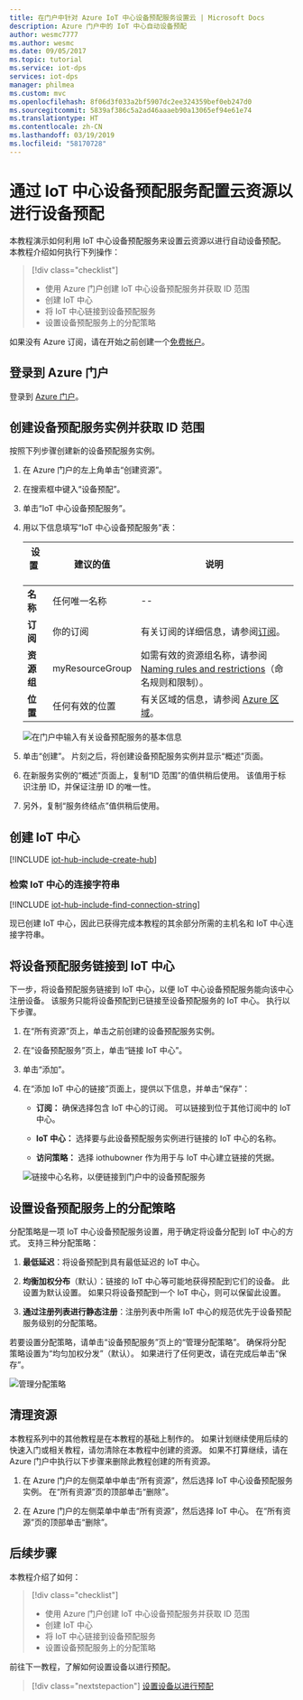 ```yaml
---
title: 在门户中针对 Azure IoT 中心设备预配服务设置云 | Microsoft Docs
description: Azure 门户中的 IoT 中心自动设备预配
author: wesmc7777
ms.author: wesmc
ms.date: 09/05/2017
ms.topic: tutorial
ms.service: iot-dps
services: iot-dps
manager: philmea
ms.custom: mvc
ms.openlocfilehash: 8f06d3f033a2bf5907dc2ee324359bef0eb247d0
ms.sourcegitcommit: 5839af386c5a2ad46aaaeb90a13065ef94e61e74
ms.translationtype: HT
ms.contentlocale: zh-CN
ms.lasthandoff: 03/19/2019
ms.locfileid: "58170728"
---
```

# <a name="configure-cloud-resources-for-device-provisioning-with-the-iot-hub-device-provisioning-service"></a>通过 IoT 中心设备预配服务配置云资源以进行设备预配

本教程演示如何利用 IoT 中心设备预配服务来设置云资源以进行自动设备预配。 本教程介绍如何执行下列操作：

> [!div class="checklist"]
> * 使用 Azure 门户创建 IoT 中心设备预配服务并获取 ID 范围
> * 创建 IoT 中心
> * 将 IoT 中心链接到设备预配服务
> * 设置设备预配服务上的分配策略

如果没有 Azure 订阅，请在开始之前创建一个[免费帐户](https://azure.microsoft.com/free/)。

## <a name="sign-in-to-the-azure-portal"></a>登录到 Azure 门户

登录到 [Azure 门户](https://portal.azure.com/)。

## <a name="create-a-device-provisioning-service-instance-and-get-the-id-scope"></a>创建设备预配服务实例并获取 ID 范围

按照下列步骤创建新的设备预配服务实例。

1. 在 Azure 门户的左上角单击“创建资源”。

2. 在搜索框中键入“设备预配”。 

3. 单击“IoT 中心设备预配服务”。

4. 用以下信息填写“IoT 中心设备预配服务”表：
    
   | 设置       | 建议的值 | 说明 | 
   | ------------ | ------------------ | ------------------------------------------------- | 
   | **名称** | 任何唯一名称 | -- | 
   | **订阅** | 你的订阅  | 有关订阅的详细信息，请参阅[订阅](https://account.windowsazure.com/Subscriptions)。 |
   | **资源组** | myResourceGroup | 如需有效的资源组名称，请参阅 [Naming rules and restrictions](https://docs.microsoft.com/azure/architecture/best-practices/naming-conventions)（命名规则和限制）。 |
   | **位置** | 任何有效的位置 | 有关区域的信息，请参阅 [Azure 区域](https://azure.microsoft.com/regions/)。 |   

   ![在门户中输入有关设备预配服务的基本信息](./media/tutorial-set-up-cloud/create-iot-dps-portal.png)

5. 单击“创建”。 片刻之后，将创建设备预配服务实例并显示“概述”页面。

6. 在新服务实例的“概述”页面上，复制“ID 范围”的值供稍后使用。 该值用于标识注册 ID，并保证注册 ID 的唯一性。

7. 另外，复制“服务终结点”值供稍后使用。 

## <a name="create-an-iot-hub"></a>创建 IoT 中心

[!INCLUDE [iot-hub-include-create-hub](../../includes/iot-hub-include-create-hub.md)]

### <a name="retrieve-connection-string-for-iot-hub"></a>检索 IoT 中心的连接字符串

[!INCLUDE [iot-hub-include-find-connection-string](../../includes/iot-hub-include-find-connection-string.md)]

现已创建 IoT 中心，因此已获得完成本教程的其余部分所需的主机名和 IoT 中心连接字符串。

## <a name="link-the-device-provisioning-service-to-an-iot-hub"></a>将设备预配服务链接到 IoT 中心

下一步，将设备预配服务链接到 IoT 中心，以便 IoT 中心设备预配服务能向该中心注册设备。 该服务只能将设备预配到已链接至设备预配服务的 IoT 中心。 执行以下步骤。

1. 在“所有资源”页上，单击之前创建的设备预配服务实例。

2. 在“设备预配服务”页上，单击“链接 IoT 中心”。

3. 单击“添加”。

4. 在“添加 IoT 中心的链接”页面上，提供以下信息，并单击“保存”：

    * **订阅：** 确保选择包含 IoT 中心的订阅。 可以链接到位于其他订阅中的 IoT 中心。

    * **IoT 中心：** 选择要与此设备预配服务实例进行链接的 IoT 中心的名称。

    * **访问策略：** 选择 iothubowner 作为用于与 IoT 中心建立链接的凭据。

   ![链接中心名称，以便链接到门户中的设备预配服务](./media/tutorial-set-up-cloud/link-iot-hub-to-dps-portal.png)

## <a name="set-the-allocation-policy-on-the-device-provisioning-service"></a>设置设备预配服务上的分配策略

分配策略是一项 IoT 中心设备预配服务设置，用于确定将设备分配到 IoT 中心的方式。 支持三种分配策略： 

1. **最低延迟**：将设备预配到具有最低延迟的 IoT 中心。

2. **均衡加权分布**（默认）：链接的 IoT 中心等可能地获得预配到它们的设备。 此设置为默认设置。 如果只将设备预配到一个 IoT 中心，则可以保留此设置。 

3. **通过注册列表进行静态注册**：注册列表中所需 IoT 中心的规范优先于设备预配服务级别的分配策略。

若要设置分配策略，请单击“设备预配服务”页上的“管理分配策略”。 确保将分配策略设置为“均匀加权分发”（默认）。 如果进行了任何更改，请在完成后单击“保存”。

![管理分配策略](./media/tutorial-set-up-cloud/iot-dps-manage-allocation.png)

## <a name="clean-up-resources"></a>清理资源

本教程系列中的其他教程是在本教程的基础上制作的。 如果计划继续使用后续的快速入门或相关教程，请勿清除在本教程中创建的资源。 如果不打算继续，请在 Azure 门户中执行以下步骤来删除此教程创建的所有资源。

1. 在 Azure 门户的左侧菜单中单击“所有资源”，然后选择 IoT 中心设备预配服务实例。 在“所有资源”页的顶部单击“删除”。  

2. 在 Azure 门户的左侧菜单中单击“所有资源”，然后选择 IoT 中心。 在“所有资源”页的顶部单击“删除”。
 
## <a name="next-steps"></a>后续步骤

本教程介绍了如何：

> [!div class="checklist"]
> * 使用 Azure 门户创建 IoT 中心设备预配服务并获取 ID 范围
> * 创建 IoT 中心
> * 将 IoT 中心链接到设备预配服务
> * 设置设备预配服务上的分配策略

前往下一教程，了解如何设置设备以进行预配。

> [!div class="nextstepaction"]
> [设置设备以进行预配](tutorial-set-up-device.md)
